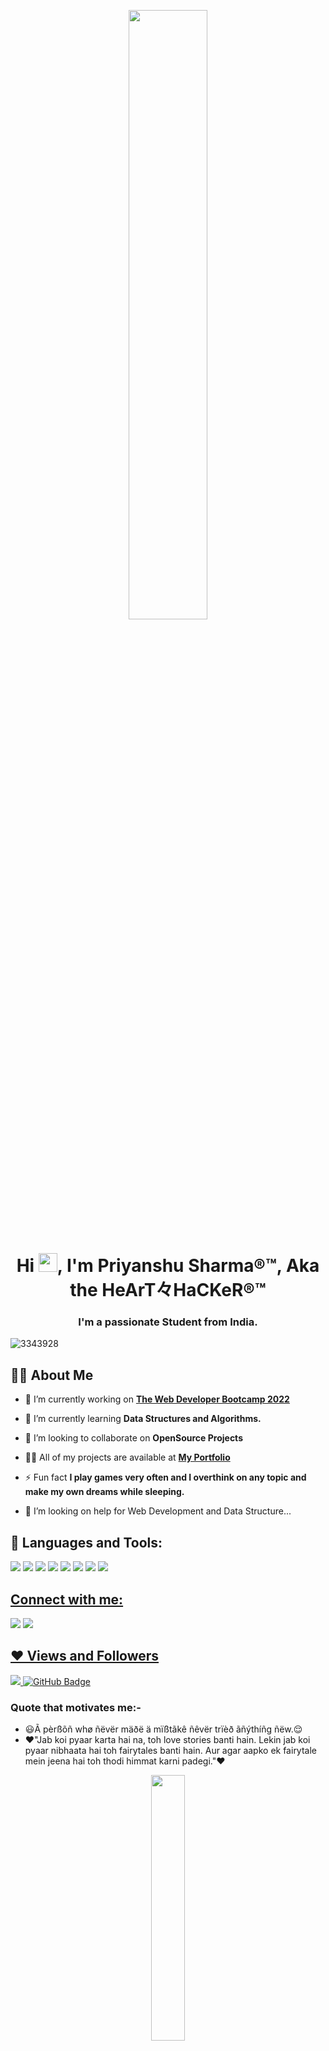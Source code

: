 
<p align="center" width="100%">
    <img width="50%" src="https://media2.giphy.com/media/Sv9TC4p8k8DDx28KRO/200.gif?cid=5a38a5a20s0euv4b3jcjjt9n0t2rhye7q2746a911pbqjiag&amp;rid=200.gif&amp;ct=ts">
</p>
<h1 align="center">Hi <img src="https://raw.githubusercontent.com/MartinHeinz/MartinHeinz/master/wave.gif" width="30px">, I'm Priyanshu Sharma®™, Aka the HeArT々HaCKeR®™</h1>
<h3 align="center">I'm a passionate Student from India.</h3>

![3343928](https://user-images.githubusercontent.com/77437944/151981085-a46af2eb-039f-47ba-acbe-d6a93d652dbc.jpg)

## 🙋‍♂️ About Me

- 🔭 I’m currently working on **[The Web Developer Bootcamp 2022](https://www.udemy.com/share/101W9C3@e2v9CqIr6bJFbusx3TyNbAEivM3-y67uqoYJIGyrbwV75ModPb5I8rVoV-dhbx9J4Q==/)**

- 🌱 I’m currently learning **Data Structures and Algorithms.**

- 👯 I’m looking to collaborate on **OpenSource Projects**

- 👨‍💻 All of my projects are available at **[My Portfolio](https://github.com/iam-priyanshu-sharma)**

- ⚡ Fun fact **I play games very often and I overthink on any topic and make my own dreams while sleeping.**

- 🤔 I’m looking on help for Web Development and Data Structure...

## 🚀 Languages and Tools:

<p align="left"> 
    <img src="https://img.icons8.com/color/48/000000/c-programming.png"/>
    <a href="https://www.w3.org/html/" target="_blank"><img src="https://img.icons8.com/color/48/000000/html-5.png"/></a> 
    <img src="https://img.icons8.com/color/48/000000/css3.png"/>
    <img src="https://img.icons8.com/color/48/000000/git.png"/>
    <img src="https://img.icons8.com/color/48/000000/visual-studio-code-2019.png"/>
    <img src="https://img.icons8.com/fluency/48/000000/visual-studio-2019.png"/>
    <img src="https://img.icons8.com/color/48/000000/ubuntu--v1.png"/>
   <a href="https://github.com/" target="_blank"><img src="https://img.icons8.com/color/48/000000/github--v3.png"/>
</p>

## Connect with me:
<p align="left"> 

<a href = "https://www.instagram.com/iam.priyanshu.sharma/"><img src="https://img.icons8.com/fluent/48/000000/instagram-new.png"/></a>
<a href = "https://https://discordapp.com/users/570961716800782358/"><img src="https://img.icons8.com/color/48/000000/discord-logo.png"/>
  
</p>

## ❤ Views and Followers
<a href="https://github.com/iam-priyanshu-sharma/github-profile-views-counter">
    <img src="https://komarev.com/ghpvc/?username=iam-priyanshu-sharma">
</a>
<a href="https://github.com/iam-priyanshu-sharma?tab=followers"><img src="https://img.shields.io/github/followers/iam-priyanshu-sharma?label=Followers&style=social" alt="GitHub Badge"></a>    

### Quote that motivates me:-
- 😃Ã pèrßõñ whø ñëvër mäðë ä mïßtãkê ñêvër trïèð ãñýthíñg ñëw.😌
- ❤"Jab koi pyaar karta hai na, toh love stories banti hain. Lekin jab koi pyaar nibhaata hai toh fairytales banti hain. Aur agar aapko ek fairytale mein jeena hai toh thodi himmat karni padegi."❤

<p align="center" width="100%">
    <img width="33%" src="https://media1.giphy.com/media/26n6V5D3LWkDxj5GE/200.gif?cid=5a38a5a288xr872o6lt45psj8cqpf63nh4rs1en6vodd4mh4&amp;rid=200.gif&amp;ct=g">
</p>

![wallpaperflare com_wallpaper (4)p](https://user-images.githubusercontent.com/77437944/151976759-5f3e9225-6298-4b7d-946e-86bfe93d11cc.jpg)


## 📊 My Github Stats 

<p align="center" width="100%">
    <img width="22%" src="https://user-images.githubusercontent.com/77437944/152095093-273b7a34-a767-486d-bf9b-1dd2cc600bf7.gif">
</p>


<a href="URL_REDIRECT" target="blank"><img align="center" src="https://github-readme-streak-stats.herokuapp.com?user=iam-priyanshu-sharma&theme=dracula&date_format=M%20j%5B%2C%20Y%5D&border=DD2727&stroke=DD2727&fire=DD2727&currStreakNum=DD2727&sideLabels=DD2727&dates=DD2727" height="400"/></a>

<img src="https://github-readme-stats.vercel.app/api?username=iam-priyanshu-sharma&show_icons=true&theme=cobalt" height="400">

<p align="center" width="100%">
    <img width="50%" src="https://github-readme-stats.vercel.app/api/top-langs/?username=iam-priyanshu-sharma&show_icons=true&theme=tokyonight">
</p>

- <b>Note:</b>**Top languages is only a metric of the languages my public code consists of and doesn't reflect experience or skill level.**

<br/>

<a href="https://github.com/iam-priyanshu-sharma/github-readme-activity-graph"><img alt="Priyanshu Sharma's Activity Graph" src="https://activity-graph.herokuapp.com/graph?username=iam-priyanshu-sharma&bg_color=0D1117&color=5BCDEC&line=5BCDEC&point=FFFFFF&hide_border=true" /></a>

<br/>

<p align="center" width="100%">
    <img width="33%" src="https://user-images.githubusercontent.com/77437944/152090295-7c7fee7e-4b65-44d2-ae08-870c6b85a3bc.gif">
</p>
